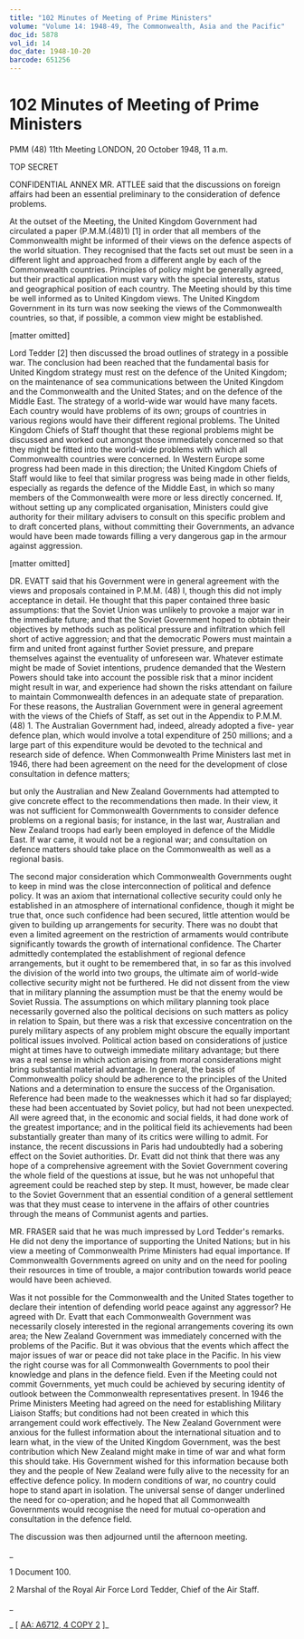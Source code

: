 ```yaml
---
title: "102 Minutes of Meeting of Prime Ministers"
volume: "Volume 14: 1948-49, The Commonwealth, Asia and the Pacific"
doc_id: 5878
vol_id: 14
doc_date: 1948-10-20
barcode: 651256
---
```


# 102 Minutes of Meeting of Prime Ministers

PMM (48) 11th Meeting LONDON, 20 October 1948, 11 a.m.

TOP SECRET

CONFIDENTIAL ANNEX MR. ATTLEE said that the discussions on foreign affairs had been an essential preliminary to the consideration of defence problems.

At the outset of the Meeting, the United Kingdom Government had circulated a paper (P.M.M.(48)1) [1] in order that all members of the Commonwealth might be informed of their views on the defence aspects of the world situation. They recognised that the facts set out must be seen in a different light and approached from a different angle by each of the Commonwealth countries. Principles of policy might be generally agreed, but their practical application must vary with the special interests, status and geographical position of each country. The Meeting should by this time be well informed as to United Kingdom views. The United Kingdom Government in its turn was now seeking the views of the Commonwealth countries, so that, if possible, a common view might be established.

[matter omitted]

Lord Tedder [2] then discussed the broad outlines of strategy in a possible war. The conclusion had been reached that the fundamental basis for United Kingdom strategy must rest on the defence of the United Kingdom; on the maintenance of sea communications between the United Kingdom and the Commonwealth and the United States; and on the defence of the Middle East. The strategy of a world-wide war would have many facets. Each country would have problems of its own; groups of countries in various regions would have their different regional problems. The United Kingdom Chiefs of Staff thought that these regional problems might be discussed and worked out amongst those immediately concerned so that they might be fitted into the world-wide problems with which all Commonwealth countries were concerned. In Western Europe some progress had been made in this direction; the United Kingdom Chiefs of Staff would like to feel that similar progress was being made in other fields, especially as regards the defence of the Middle East, in which so many members of the Commonwealth were more or less directly concerned. If, without setting up any complicated organisation, Ministers could give authority for their military advisers to consult on this specific problem and to draft concerted plans, without committing their Governments, an advance would have been made towards filling a very dangerous gap in the armour against aggression.

[matter omitted]

DR. EVATT said that his Government were in general agreement with the views and proposals contained in P.M.M. (48) I, though this did not imply acceptance in detail. He thought that this paper contained three basic assumptions: that the Soviet Union was unlikely to provoke a major war in the immediate future; and that the Soviet Government hoped to obtain their objectives by methods such as political pressure and infiltration which fell short of active aggression; and that the democratic Powers must maintain a firm and united front against further Soviet pressure, and prepare themselves against the eventuality of unforeseen war. Whatever estimate might be made of Soviet intentions, prudence demanded that the Western Powers should take into account the possible risk that a minor incident might result in war, and experience had shown the risks attendant on failure to maintain Commonwealth defences in an adequate state of preparation. For these reasons, the Australian Government were in general agreement with the views of the Chiefs of Staff, as set out in the Appendix to P.M.M. (48) 1. The Australian Government had, indeed, already adopted a five- year defence plan, which would involve a total expenditure of 250 millions; and a large part of this expenditure would be devoted to the technical and research side of defence. When Commonwealth Prime Ministers last met in 1946, there had been agreement on the need for the development of close consultation in defence matters;

but only the Australian and New Zealand Governments had attempted to give concrete effect to the recommendations then made. In their view, it was not sufficient for Commonwealth Governments to consider defence problems on a regional basis; for instance, in the last war, Australian and New Zealand troops had early been employed in defence of the Middle East. If war came, it would not be a regional war; and consultation on defence matters should take place on the Commonwealth as well as a regional basis.

The second major consideration which Commonwealth Governments ought to keep in mind was the close interconnection of political and defence policy. It was an axiom that international collective security could only he established in an atmosphere of international confidence, though it might be true that, once such confidence had been secured, little attention would be given to building up arrangements for security. There was no doubt that even a limited agreement on the restriction of armaments would contribute significantly towards the growth of international confidence. The Charter admittedly contemplated the establishment of regional defence arrangements, but it ought to be remembered that, in so far as this involved the division of the world into two groups, the ultimate aim of world-wide collective security might not be furthered. He did not dissent from the view that in military planning the assumption must be that the enemy would be Soviet Russia. The assumptions on which military planning took place necessarily governed also the political decisions on such matters as policy in relation to Spain, but there was a risk that excessive concentration on the purely military aspects of any problem might obscure the equally important political issues involved. Political action based on considerations of justice might at times have to outweigh immediate military advantage; but there was a real sense in which action arising from moral considerations might bring substantial material advantage. In general, the basis of Commonwealth policy should be adherence to the principles of the United Nations and a determination to ensure the success of the Organisation. Reference had been made to the weaknesses which it had so far displayed; these had been accentuated by Soviet policy, but had not been unexpected. All were agreed that, in the economic and social fields, it had done work of the greatest importance; and in the political field its achievements had been substantially greater than many of its critics were willing to admit. For instance, the recent discussions in Paris had undoubtedly had a sobering effect on the Soviet authorities. Dr. Evatt did not think that there was any hope of a comprehensive agreement with the Soviet Government covering the whole field of the questions at issue, but he was not unhopeful that agreement could be reached step by step. It must, however, be made clear to the Soviet Government that an essential condition of a general settlement was that they must cease to intervene in the affairs of other countries through the means of Communist agents and parties.

MR. FRASER said that he was much impressed by Lord Tedder's remarks. He did not deny the importance of supporting the United Nations; but in his view a meeting of Commonwealth Prime Ministers had equal importance. If Commonwealth Governments agreed on unity and on the need for pooling their resources in time of trouble, a major contribution towards world peace would have been achieved.

Was it not possible for the Commonwealth and the United States together to declare their intention of defending world peace against any aggressor? He agreed with Dr. Evatt that each Commonwealth Government was necessarily closely interested in the regional arrangements covering its own area; the New Zealand Government was immediately concerned with the problems of the Pacific. But it was obvious that the events which affect the major issues of war or peace did not take place in the Pacific. In his view the right course was for all Commonwealth Governments to pool their knowledge and plans in the defence field. Even if the Meeting could not commit Governments, yet much could be achieved by securing identity of outlook between the Commonwealth representatives present. In 1946 the Prime Ministers Meeting had agreed on the need for establishing Military Liaison Staffs; but conditions had not been created in which this arrangement could work effectively. The New Zealand Government were anxious for the fullest information about the international situation and to learn what, in the view of the United Kingdom Government, was the best contribution which New Zealand might make in time of war and what form this should take. His Government wished for this information because both they and the people of New Zealand were fully alive to the necessity for an effective defence policy. In modern conditions of war, no country could hope to stand apart in isolation. The universal sense of danger underlined the need for co-operation; and he hoped that all Commonwealth Governments would recognise the need for mutual co-operation and consultation in the defence field.

The discussion was then adjourned until the afternoon meeting.

_

1 Document 100.

2 Marshal of the Royal Air Force Lord Tedder, Chief of the Air Staff.

_

_ [ [AA: A6712, 4 COPY 2](http://www.naa.gov.au/cgi-bin/Search?O=I&Number=651256) ]_
